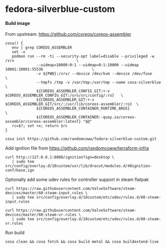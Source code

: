 # fedora-silverblue-custom

#### Build image

From upstream: https://github.com/coreos/coreos-assembler

```
cosa() {
   env | grep COREOS_ASSEMBLER
   set -x
   podman run --rm -ti --security-opt label=disable --privileged -w /srv                            \
              --uidmap=10000:0:1 --uidmap=0:1:10000 --uidmap 10001:10001:55536                      \
              -v ${PWD}:/srv/ --device /dev/kvm --device /dev/fuse                                  \
              --tmpfs /tmp -v /var/tmp:/var/tmp --name cosa-silverblue                              \
              ${COREOS_ASSEMBLER_CONFIG_GIT:+-v $COREOS_ASSEMBLER_CONFIG_GIT:/srv/src/config/:ro}   \
              ${COREOS_ASSEMBLER_GIT:+-v $COREOS_ASSEMBLER_GIT/src/:/usr/lib/coreos-assembler/:ro}  \
              ${COREOS_ASSEMBLER_CONTAINER_RUNTIME_ARGS}                                            \
              ${COREOS_ASSEMBLER_CONTAINER:-quay.io/coreos-assembler/coreos-assembler:latest} "$@"
   rc=$?; set +x; return $rc
}

cosa init https://github.com/randomcoww/fedora-silverblue-custom.git
```

Add ignition file from https://github.com/randomcoww/terraform-infra 
```
curl http://127.0.0.1:8080/ignition?ign=desktop \
   | sudo tee src/config/overlay.d/10custom/usr/lib/dracut/modules.d/40ignition-conf/base.ign
```

Optionally add some udev rules for controller support in steam flatpak
```
curl https://raw.githubusercontent.com/ValveSoftware/steam-devices/master/60-steam-input.rules \
   | sudo tee src/config/overlay.d/10custom/etc/udev/rules.d/60-steam-input.rules

curl https://raw.githubusercontent.com/ValveSoftware/steam-devices/master/60-steam-vr.rules \
   | sudo tee src/config/overlay.d/10custom/etc/udev/rules.d/60-steam-vr.rules
```

Run build
```
cosa clean && cosa fetch && cosa build metal && cosa buildextend-live
```
